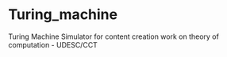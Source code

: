# Turing_machine
Turing Machine Simulator for content creation work on theory of computation - UDESC/CCT
